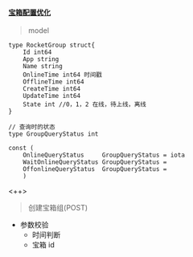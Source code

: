 #### [宝箱配置优化](https://github.com/tmrwh/NewsDog/issues/7751)

> model

```
type RocketGroup struct{
	Id int64
	App string
	Name string
	OnlineTime int64 时间戳
	OfflineTime int64
	CreateTime int64
	UpdateTime int64
	State int //0，1，2 在线，待上线，离线
}

// 查询时的状态
type GroupQueryStatus int

const (
	OnlineQueryStatus     GroupQueryStatus = iota
	WaitOnlineQueryStatus GroupQueryStatus =
	OffonlineQueryStatus  GroupQueryStatus =
	)

```

<++>

> 创建宝箱组(POST)

- 参数校验
  - 时间判断
  - 宝箱 id

